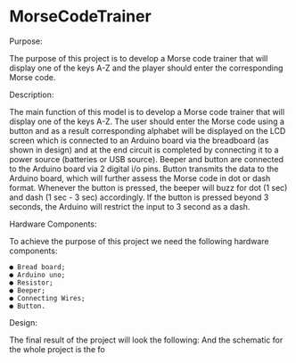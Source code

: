 # MorseCodeTrainer
Purpose:

  The purpose of this project is to develop a Morse code trainer that will display one of
  the keys A-Z and the player should enter the corresponding Morse code.
 
Description:

  The main function of this model is to develop a Morse code trainer that will display one of
  the keys A-Z. The user should enter the Morse code using a button and as a result
  corresponding alphabet will be displayed on the LCD screen which is connected to an
  Arduino board via the breadboard (as shown in design) and at the end circuit is
  completed by connecting it to a power source (batteries or USB source). Beeper and
  button are connected to the Arduino board via 2 digital i/o pins. Button transmits the data
  to the Arduino board, which will further assess the Morse code in dot or dash format.
  Whenever the button is pressed, the beeper will buzz for dot (1 sec) and dash (1 sec - 3
  sec) accordingly. If the button is pressed beyond 3 seconds, the Arduino will restrict the
  input to 3 second as a dash.
  
Hardware Components:

  To achieve the purpose of this project we need the following hardware components:
  
    ● Bread board;
    ● Arduino uno;
    ● Resistor;
    ● Beeper;
    ● Connecting Wires;
    ● Button.

Design:

  The final result of the project will look the following:
  And the schematic for the whole project is the fo
